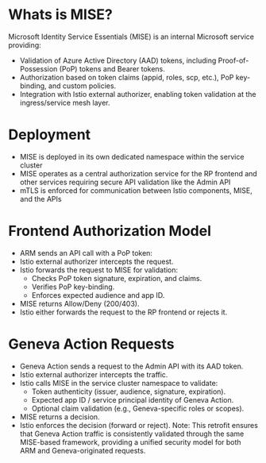# Whats is MISE?

Microsoft Identity Service Essentials (MISE) is an internal Microsoft service providing:
- Validation of Azure Active Directory (AAD) tokens, including Proof-of-Possession (PoP) tokens and Bearer tokens.
- Authorization based on token claims (appid, roles, scp, etc.), PoP key-binding, and custom policies.
- Integration with Istio external authorizer, enabling token validation at the ingress/service mesh layer.

# Deployment

- MISE is deployed in its own dedicated namespace within the service cluster
- MISE operates as a central authorization service for the RP frontend and other services requiring secure API validation like the Admin API
- mTLS is enforced for communication between Istio components, MISE, and the APIs

# Frontend Authorization Model
- ARM sends an API call with a PoP token:
- Istio external authorizer intercepts the request.
- Istio forwards the request to MISE for validation:
    - Checks PoP token signature, expiration, and claims.
    - Verifies PoP key-binding.
    - Enforces expected audience and app ID.
- MISE returns Allow/Deny (200/403).
- Istio either forwards the request to the RP frontend or rejects it.

# Geneva Action Requests
- Geneva Action sends a request to the Admin API with its AAD token.
- Istio external authorizer intercepts the traffic.
- Istio calls MISE in the service cluster namespace to validate:
    - Token authenticity (issuer, audience, signature, expiration).
    - Expected app ID / service principal identity of Geneva Action.
    - Optional claim validation (e.g., Geneva-specific roles or scopes).
- MISE returns a decision.
- Istio enforces the decision (forward or reject).
Note: This retrofit ensures that Geneva Action traffic is consistently validated through the same MISE-based framework, providing a unified security model for both ARM and Geneva-originated requests.